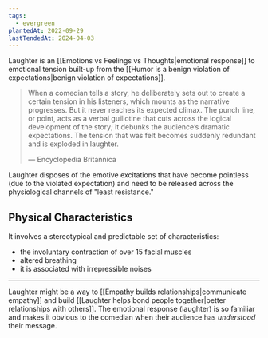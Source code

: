 ```yaml
---
tags:
  - evergreen
plantedAt: 2022-09-29
lastTendedAt: 2024-04-03
---
```

Laughter is an [[Emotions vs Feelings vs Thoughts|emotional response]] to emotional tension built-up from the [[Humor is a benign violation of expectations|benign violation of expectations]].

> When a comedian tells a story, he deliberately sets out to create a certain tension in his listeners, which mounts as the narrative progresses. But it never reaches its expected climax. The punch line, or point, acts as a verbal guillotine that cuts across the logical development of the story; it debunks the audience’s dramatic expectations. The tension that was felt becomes suddenly redundant and is exploded in laughter.
> 
> — Encyclopedia Britannica

Laughter disposes of the emotive excitations that have become pointless (due to the violated expectation) and need to be released across the physiological channels of "least resistance."

## Physical Characteristics

It involves a stereotypical and predictable set of characteristics:

- the involuntary contraction of over 15 facial muscles
- altered breathing
- it is associated with irrepressible noises

---

Laughter might be a way to [[Empathy builds relationships|communicate empathy]] and build [[Laughter helps bond people together|better relationships with others]]. The emotional response (laughter) is so familiar and makes it obvious to the comedian when their audience has *understood* their message.

